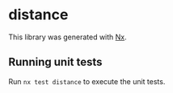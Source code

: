 # distance

This library was generated with [Nx](https://nx.dev).

## Running unit tests

Run `nx test distance` to execute the unit tests.

